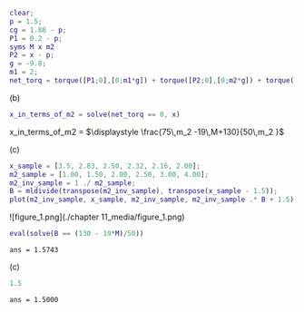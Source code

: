 ``` matlab
clear;
p = 1.5;
cg = 1.88 - p;
P1 = 0.2 - p;
syms M x m2
P2 = x - p;
g = -9.8;
m1 = 2;
net_torq = torque([P1;0],[0;m1*g]) + torque([P2;0],[0;m2*g]) + torque([cg;0],[0;M*g]);
```

(b)

``` matlab
x_in_terms_of_m2 = solve(net_torq == 0, x)
```

x\_in\_terms\_of\_m2 =
$`\displaystyle \frac{75\,m_2 -19\,M+130}{50\,m_2 }`$

(c)

``` matlab
x_sample = [3.5, 2.83, 2.50, 2.32, 2.16, 2.00];
m2_sample = [1.00, 1.50, 2.00, 2.50, 3.00, 4.00];
m2_inv_sample = 1 ./ m2_sample;
B = mldivide(transpose(m2_inv_sample), transpose(x_sample - 1.5));
plot(m2_inv_sample, x_sample, m2_inv_sample, m2_inv_sample .* B + 1.5);
```

\!\[figure\_1.png\](./chapter 11\_media/figure\_1.png)

``` matlab
eval(solve(B == (130 - 19*M)/50))
```

``` matlabTextOutput
ans = 1.5743
```

(c)

``` matlab
1.5
```

``` matlabTextOutput
ans = 1.5000
```
